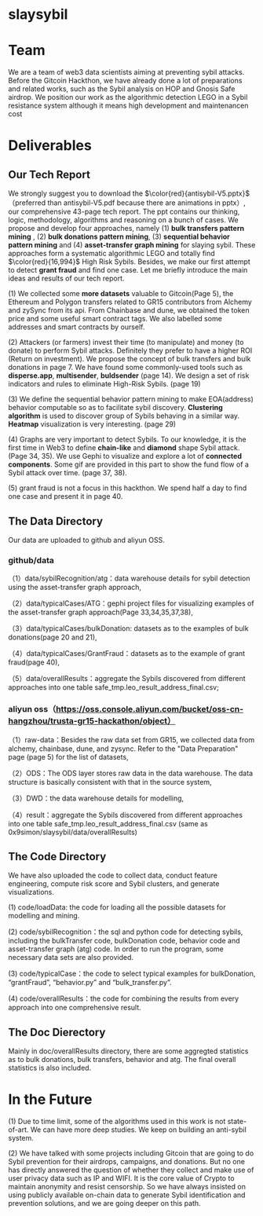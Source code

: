 # slaysybil

# Team 
We are a team of web3 data scientists aiming at preventing sybil attacks. Before the Gitcoin Hackthon, we have already done a lot of preparations and related works, such as the Sybil analysis on HOP and Gnosis Safe airdrop. We position our work as the algorithmic detection LEGO in a Sybil resistance system although it means high development and maintenancen cost

# Deliverables
## Our Tech Report
We strongly suggest you to download the $\color{red}{antisybil-V5.pptx}$ （preferred than antisybil-V5.pdf because there are animations in pptx）, our comprehensive 43-page tech report. The ppt contains our thinking, logic, methodology, algorithms and reasoning on a bunch of cases. We propose and develop four approaches, namely (1) **bulk transfers pattern mining** , (2) **bulk donations pattern mining**, (3) **sequential behavior pattern mining** and (4) **asset-transfer graph mining** for slaying sybil. These approaches form a systematic algorithmic LEGO and totally find $\color{red}{16,994}$ High Risk Sybils. Besides, we make our first attempt to detect **grant fraud** and find one case. Let me briefly introduce the main ideas and results of our tech report.

(1) We collected some **more datasets** valuable to Gitcoin(Page 5), the Ethereum and Polygon transfers related to GR15 contributors from Alchemy and zySync from its api.  From Chainbase and dune, we obtained the token price and some useful smart contract tags. We also labelled some addresses and smart contracts by ourself.

(2) Attackers (or farmers)  invest their time (to manipulate) and money (to donate) to perform Sybil attacks. Definitely they prefer to have a higher ROI (Return on investment). We propose the concept of bulk transfers and bulk donations in page 7. We have found some commonly-used tools such as **disperse.app**, **multisender**, **buldsender** (page 14). We design a set of risk indicators and rules to eliminate High-Risk Sybils. (page 19)

(3) We define the sequential behavior pattern mining to make EOA(address) behavior computable so as to facilitate sybil discovery. **Clustering algorithm** is used to discover group of Sybils behaving in a similar way. **Heatmap** visualization is very interesting.  (page 29)  

(4) Graphs are very important to detect Sybils. To our knowledge, it is the first time in Web3 to define **chain-like** and **diamond** shape Sybil attack. (Page 34, 35). We use Gephi to visualize and explore a lot of **connected components**. Some gif are provided in this part to show the fund flow of a Sybil attack over time. (page 37, 38).

(5) grant fraud is not a focus in this hackthon. We spend half a day to find one case and present it in page 40.


## The Data Directory

Our data are uploaded to github and aliyun OSS.

### github/data

（1）data/sybilRecognition/atg：data warehouse details for sybil detection using the asset-transfer graph approach,

（2）data/typicalCases/ATG：gephi project files for visualizing examples of the asset-transfer graph approach(Page 33,34,35,37,38),

（3）data/typicalCases/bulkDonation: datasets as to the examples of bulk donations(page 20 and 21),

（4）data/typicalCases/GrantFraud：datasets as to the example of grant fraud(page 40),

（5）data/overallResults：aggregate the Sybils discovered from different approaches into one table safe_tmp.leo_result_address_final.csv;

### aliyun oss（https://oss.console.aliyun.com/bucket/oss-cn-hangzhou/trusta-gr15-hackathon/object）

（1）raw-data：Besides the raw data set from GR15, we collected data from alchemy, chainbase, dune, and zysync. Refer to the "Data Preparation" page (page 5) for the list of datasets, 

（2）ODS：The ODS layer stores raw data in the data warehouse. The data structure is basically consistent with that in the source system,

（3）DWD：the data warehouse details for modelling,

（4）result：aggregate the Sybils discovered from different approaches into one table safe_tmp.leo_result_address_final.csv (same as 0x9simon/slaysybil/data/overallResults)


## The Code Directory

We have also uploaded the code to collect data, conduct feature engineering, compute risk score and Sybil clusters, and generate visualizations.

(1) code/loadData: the code for loading all the possible datasets for modelling and mining.     

(2) code/sybilRecognition：the sql and python code for detecting sybils, including the bulkTransfer code, bulkDonation code, behavior code and asset-transfer graph (atg) code. In order to run the program, some necessary data sets are also provided. 

(3) code/typicalCase：the code to select typical examples for bulkDonation, “grantFraud”, “behavior.py” and “bulk_transfer.py”.

(4) code/overallResults：the code for combining the results from every approach into one comprehensive result.


## The Doc Dierectory

Mainly in doc/overallResults directory, there are some aggregted statistics as to bulk donations, bulk transfers, behavior and atg.  The final overall statistics is also included.

# In the Future

(1) Due to time limit, some of the algorithms used in this work is not state-of-art. We can have more deep studies. We keep on building an anti-sybil system.

(2) We have talked with some projects including Gitcoin that are going to do Sybil prevention for their airdrops, campaigns, and donations. But no one has directly answered the question of whether they collect and make use of user privacy data such as IP and WIFI. It is the core value of Crypto to maintain anonymity and resist censorship. So we have always insisted on using publicly available on-chain data to generate Sybil identification and prevention solutions, and we are going deeper on this path.
